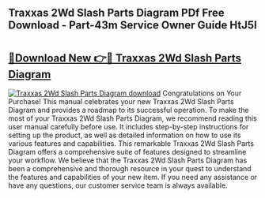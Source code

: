 ## Traxxas 2Wd Slash Parts Diagram PDf Free Download - Part-43m Service Owner Guide HtJ5l

# <h2><a href="http://dfsy0m.blite.top/?on=Traxxas+2Wd+Slash+Parts+Diagram">🔗Download New 👉🔴 Traxxas 2Wd Slash Parts Diagram</a></h2>

[![Traxxas 2Wd Slash Parts Diagram download](https://i.imgur.com/lujVjoI.png)](http://dfsy0m.blite.top/?on=Traxxas+2Wd+Slash+Parts+Diagram)
Congratulations on Your Purchase! This manual celebrates your new Traxxas 2Wd Slash Parts Diagram and provides a roadmap to its successful operation. To make the most of your Traxxas 2Wd Slash Parts Diagram, we recommend reading this user manual carefully before use. It includes step-by-step instructions for setting up the product, as well as detailed information on how to use its various features and capabilities. This remarkable Traxxas 2Wd Slash Parts Diagram offers a comprehensive suite of features designed to streamline your workflow. We believe that the Traxxas 2Wd Slash Parts Diagram has been a comprehensive and thorough resource in your quest to understand the features and capabilities of your new item. If you need any assistance or have any questions, our customer service team is always available.
